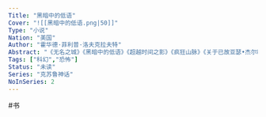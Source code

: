 ```yaml
---
Title: "黑暗中的低语"
Cover: "![[黑暗中的低语.png|50]]"
Type: "小说"
Nation: "美国"
Author: "霍华德·菲利普·洛夫克拉夫特"
Abstract: "《无名之城》《黑暗中的低语》《超越时间之影》《疯狂山脉》《关于已故亚瑟•杰尔敏及其家系的事实》"
Tags: ["科幻","恐怖"]
Status: "未读"
Series: "克苏鲁神话"
NoInSeries: 2
---
```


#书 